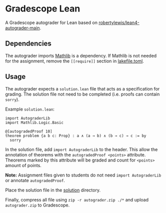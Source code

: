 # Gradescope Lean
A Gradescope autograder for Lean based on [robertylewis/lean4-autograder-main](https://github.com/robertylewis/lean4-autograder-main).

## Dependencies
The autograder imports [Mathlib](https://github.com/leanprover-community/mathlib4) is a dependency.
If Mathlib is not needed for the assignment, remove the `[[require]]` section in [lakefile.toml](./lakefile.toml).

## Usage
The autograder expects a `solution.lean` file that acts as a specification for grading. 
The solution file not need to be completed (i.e. proofs can contain `sorry`).

Example `solution.lean`:

```lean
import AutograderLib
import Mathlib.Logic.Basic

@[autogradedProof 10]
theorem problem {a b c: Prop} : a ∧ (a → b) ∧ (b → c) → c := by
  sorry
```

In the solution file, add `import AutograderLib` to the header.
This allow the annotation of theorems with the `autogradedProof <points>` attribute.
Theorems marked by this attribute will be graded and count for `<points>` amount of points.

**Note:**
Assignment files given to students do not need `import AutograderLib` or annotate `autogradedProof`. 

Place the solution file in the [solution](./solution/) directory.

Finally, compress all file using `zip -r autograder.zip ./*` and upload `autograder.zip` to Gradescope.